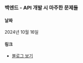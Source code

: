 ### 백엔드 - API 개발 시 마주한 문제들

#### 날짜

2024년 10월 16일

#### 링크

- [블로그 보기](https://s0okju.github.io/p/basic-spring-1/)
